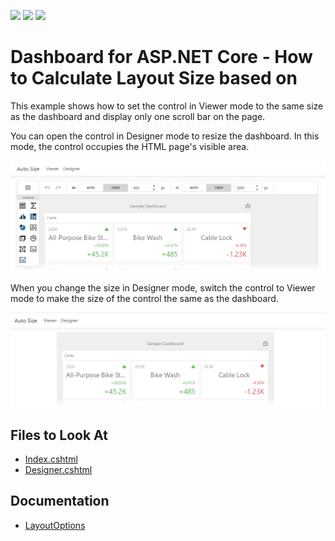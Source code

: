 <!-- default badges list -->
![](https://img.shields.io/endpoint?url=https://codecentral.devexpress.com/api/v1/VersionRange/421083901/21.2.2%2B)
[![](https://img.shields.io/badge/Open_in_DevExpress_Support_Center-FF7200?style=flat-square&logo=DevExpress&logoColor=white)](https://supportcenter.devexpress.com/ticket/details/T1039232)
[![](https://img.shields.io/badge/📖_How_to_use_DevExpress_Examples-e9f6fc?style=flat-square)](https://docs.devexpress.com/GeneralInformation/403183)
<!-- default badges end -->
# Dashboard for ASP.NET Core - How to Calculate Layout Size based on 

This example shows how to set the control in Viewer mode to the same size as the dashboard and display only one scroll bar on the page. 

You can open the control in Designer mode to resize the dashboard. In this mode, the control occupies the HTML page's visible area.

![](img/designer.png)

When you change the size in Designer mode, switch the control to Viewer mode to make the size of the control the same as the dashboard.

![](img/viewer.png)

<!-- default file list -->
## Files to Look At

- [Index.cshtml](./CS/AspNetCoreDashboardControlAutoSize/Index.cshtml)
- [Designer.cshtml](./CS/AspNetCoreDashboardControlAutoSize/Designer.cshtml)
<!-- default file list end --> 

## Documentation

- [LayoutOptions](https://docs.devexpress.com/Dashboard/js-DevExpress.Dashboard.Model.LayoutOptions?v=21.2)
